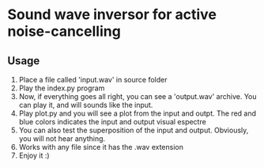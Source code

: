 # Sound wave inversor for active noise-cancelling 


## Usage

1. Place a file called 'input.wav' in source folder
2. Play the index.py program
3. Now, if everything goes all right, you can see a 'output.wav' archive. You can play it, and will sounds like the input.
4. Play plot.py and you will see a plot from the input and outpt. The red and blue colors indicates the input and output visual 
espectre
5. You can also test the superposition of the input and output. Obviously, you will not hear anything.
6. Works with any file since it has the .wav extension
7. Enjoy it :)


